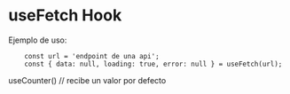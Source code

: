 # useFetch Hook

Ejemplo de uso:

```
    const url = 'endpoint de una api';
    const { data: null, loading: true, error: null } = useFetch(url);

```

useCounter() // recibe un valor por defecto